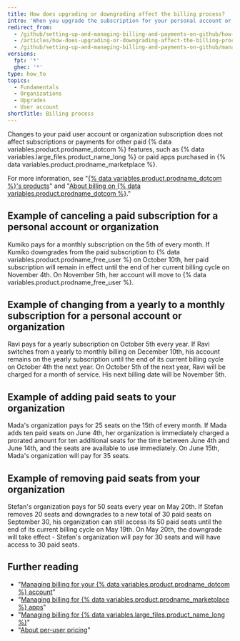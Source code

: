 ```yaml
---
title: How does upgrading or downgrading affect the billing process?
intro: 'When you upgrade the subscription for your personal account or organization, changes are applied immediately. When you downgrade your subscription, changes are applied at the end of your current billing cycle.'
redirect_from:
  - /github/setting-up-and-managing-billing-and-payments-on-github/how-does-upgrading-or-downgrading-affect-the-billing-process
  - /articles/how-does-upgrading-or-downgrading-affect-the-billing-process
  - /github/setting-up-and-managing-billing-and-payments-on-github/managing-billing-for-your-github-account/how-does-upgrading-or-downgrading-affect-the-billing-process
versions:
  fpt: '*'
  ghec: '*'
type: how_to
topics:
  - Fundamentals
  - Organizations
  - Upgrades
  - User account
shortTitle: Billing process
---
```

Changes to your paid user account or organization subscription does not affect subscriptions or payments for other paid {% data variables.product.prodname_dotcom %} features, such as {% data variables.large_files.product_name_long %} or paid apps purchased in {% data variables.product.prodname_marketplace %}.

For more information, see "[{% data variables.product.prodname_dotcom %}'s products](/articles/github-s-products)" and "[About billing on {% data variables.product.prodname_dotcom %}](/articles/about-billing-on-github)."

## Example of canceling a paid subscription for a personal account or organization

Kumiko pays for a monthly subscription on the 5th of every month. If Kumiko downgrades from the paid subscription to {% data variables.product.prodname_free_user %} on October 10th, her paid subscription will remain in effect until the end of her current billing cycle on November 4th. On November 5th, her account will move to {% data variables.product.prodname_free_user %}.

## Example of changing from a yearly to a monthly subscription for a personal account or organization

Ravi pays for a yearly subscription on October 5th every year. If Ravi switches from a yearly to monthly billing on December 10th, his account remains on the yearly subscription until the end of its current billing cycle on October 4th the next year. On October 5th of the next year, Ravi will be charged for a month of service. His next billing date will be November 5th.

## Example of adding paid seats to your organization

Mada's organization pays for 25 seats on the 15th of every month. If Mada adds ten paid seats on June 4th, her organization is immediately charged a prorated amount for ten additional seats for the time between June 4th and June 14th, and the seats are available to use immediately. On June 15th, Mada's organization will pay for 35 seats.

## Example of removing paid seats from your organization

Stefan's organization pays for 50 seats every year on May 20th. If Stefan removes 20 seats and downgrades to a new total of 30 paid seats on September 30, his organization can still access its 50 paid seats until the end of its current billing cycle on May 19th. On May 20th, the downgrade will take effect - Stefan's organization will pay for 30 seats and will have access to 30 paid seats.

## Further reading

- "[Managing billing for your {% data variables.product.prodname_dotcom %} account](/articles/managing-billing-for-your-github-account)"
- "[Managing billing for {% data variables.product.prodname_marketplace %} apps](/articles/managing-billing-for-github-marketplace-apps)"
- "[Managing billing for {% data variables.large_files.product_name_long %}](/articles/managing-billing-for-git-large-file-storage)"
- "[About per-user pricing](/articles/about-per-user-pricing)"
